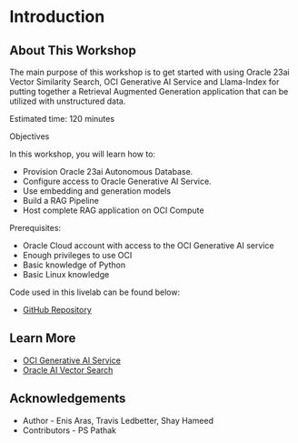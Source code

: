 # Introduction

## About This Workshop

The main purpose of this workshop is to get started with using Oracle 23ai Vector Similarity Search, OCI Generative AI Service and Llama-Index for putting together a Retrieval Augmented Generation application that can be utilized with unstructured data.

Estimated time: 120 minutes

Objectives

In this workshop, you will learn how to:

* Provision Oracle 23ai Autonomous Database.
* Configure access to Oracle Generative AI Service.
* Use embedding and generation models
* Build a RAG Pipeline
* Host complete RAG application on OCI Compute

Prerequisites:
* Oracle Cloud account with access to the OCI Generative AI service
* Enough privileges to use OCI
* Basic knowledge of Python
* Basic Linux knowledge

Code used in this livelab can be found below:
* [GitHub Repository](https://github.com/enisaras/Oracle-23ai-ADB-Vector-Search-Chatbot)

## Learn More
* [OCI Generative AI Service](https://www.oracle.com/artificial-intelligence/generative-ai/generative-ai-service/)
* [Oracle AI Vector Search](https://www.oracle.com/database/ai-vector-search/)

## Acknowledgements

* Author - Enis Aras, Travis Ledbetter, Shay Hameed
* Contributors - PS Pathak


